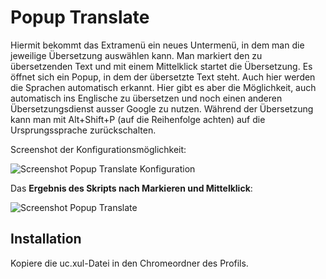 # Popup Translate
Hiermit bekommt das Extramenü ein neues Untermenü, in dem man die jeweilige Übersetzung auswählen kann. Man markiert 
den zu übersetzenden Text und mit einem Mittelklick startet die Übersetzung. Es öffnet sich ein Popup, in dem der 
übersetzte Text steht. Auch hier werden die Sprachen automatisch erkannt. Hier gibt es aber die Möglichkeit, auch 
automatisch ins Englische zu übersetzen und noch einen anderen Übersetzungsdienst ausser Google zu nutzen. Während 
der Übersetzung kann man mit Alt+Shift+P (auf die Reihenfolge achten) auf die Ursprungssprache zurückschalten.

Screenshot der Konfigurationsmöglichkeit:

![Screenshot Popup Translate Konfiguration](https://github.com/ardiman/userChrome.js/raw/master/popuptranslate/scr_popuptransl_conf.png)

Das **Ergebnis des Skripts nach Markieren und Mittelklick**:

![Screenshot Popup Translate](https://github.com/ardiman/userChrome.js/raw/master/popuptranslate/scr_popuptranslate.png)

## Installation
Kopiere die uc.xul-Datei in den Chromeordner des Profils.

